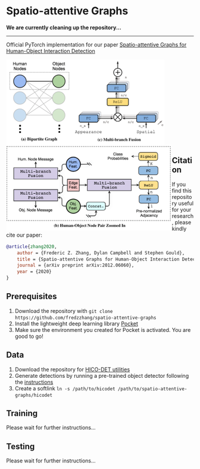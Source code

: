 # Spatio-attentive Graphs

__We are currently cleaning up the repository...__

---
Official PyTorch implementation for our paper [Spatio-attentive Graphs for Human-Object Interaction Detection](https://arxiv.org/pdf/2012.06060.pdf)

<img src="./assets/bipartite_graph.png" alt="bipartite_graph" height="230" align="left"/>
<img src="./assets/zoom_in.png" alt="zoom_in" height="230" align="left"/>
<img src="./assets/mutibranch_fusion.png" alt="mutibranch_fusion" height="230" align="center"/>

## Citation

If you find this repository useful for your research, please kindly cite our paper:

```bibtex
@article{zhang2020,
	author = {Frederic Z. Zhang, Dylan Campbell and Stephen Gould},
	title = {Spatio-attentive Graphs for Human-Object Interaction Detection},
	journal = {arXiv preprint arXiv:2012.06060},
	year = {2020}
}
```

## Prerequisites

1. Download the repository with `git clone https://github.com/fredzzhang/spatio-attentive-graphs`
2. Install the lightweight deep learning library [Pocket](https://github.com/fredzzhang/pocket)
3. Make sure the environment you created for Pocket is activated. You are good to go!

## Data

1. Download the repository for [HICO-DET utilities](https://github.com/fredzzhang/hicodet)
2. Generate detections by running a pre-trained object detector following the [instructions](https://github.com/fredzzhang/hicodet/tree/main/detections#generate-detections-using-faster-r-cnn)
3. Create a softlink `ln -s /path/to/hicodet /path/to/spatio-attentive-graphs/hicodet`

## Training

Please wait for further instructions...

## Testing

Please wait for further instructions...
